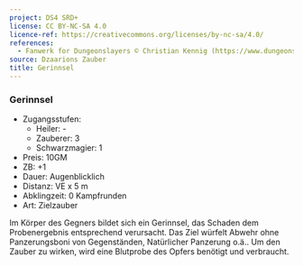```yaml
---
project: DS4 SRD+
license: CC BY-NC-SA 4.0
licence-ref: https://creativecommons.org/licenses/by-nc-sa/4.0/
references: 
  - Fanwerk for Dungeonslayers © Christian Kennig (https://www.dungeonslayers.net/)
source: Dzaarions Zauber
title: Gerinnsel
---
```


### Gerinnsel

- Zugangsstufen:
  - Heiler: -
  - Zauberer: 3
  - Schwarzmagier: 1
- Preis: 10GM
- ZB: +1
- Dauer: Augenblicklich
- Distanz: VE x 5 m
- Abklingzeit: 0 Kampfrunden
- Art: Zielzauber

Im Körper des Gegners bildet sich ein Gerinnsel, das Schaden dem Probenergebnis entsprechend verursacht. Das Ziel würfelt Abwehr ohne Panzerungsboni von Gegenständen, Natürlicher Panzerung o.ä.. Um den Zauber zu wirken, wird eine Blutprobe des Opfers benötigt und verbraucht.

